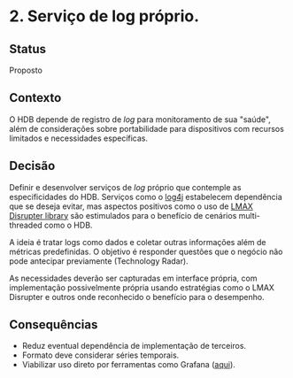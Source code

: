 # 2. Serviço de log próprio.

## Status

Proposto

## Contexto

O HDB depende de registro de *log* para monitoramento de sua "saúde", além de considerações
sobre portabilidade para dispositivos com recursos limitados e necessidades específicas.

## Decisão

Definir e desenvolver serviços de *log* próprio que contemple as especificidades do HDB.
Serviços como o [log4j](http://logging.apache.org/log4j/2.x/) estabelecem dependência que se deseja evitar,
mas aspectos positivos como o uso de [LMAX Disrupter library](http://lmax-exchange.github.io/disruptor/) são estimulados para o benefício de cenários multi-threaded como
o HDB. 

A ideia é tratar logs como dados e coletar outras informações além de métricas predefinidas. O objetivo é 
responder questões que o negócio não pode antecipar previamente (Technology Radar).

As necessidades deverão ser capturadas em interface própria, com implementação
possivelmente própria usando estratégias como o LMAX Disrupter e outros
onde reconhecido o benefício para o desempenho.

## Consequências

- Reduz eventual dependência de implementação de terceiros.
- Formato deve considerar séries temporais.
- Viabilizar uso direto por ferramentas como Grafana ([aqui](http://grafana.org/)).
